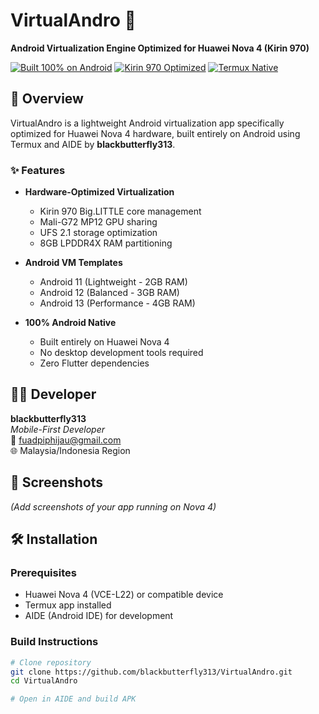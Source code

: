 
# VirtualAndro 🤖

**Android Virtualization Engine Optimized for Huawei Nova 4 (Kirin 970)**

[![Built 100% on Android](https://img.shields.io/badge/Built-100%25%20on%20Android-green)](https://github.com/blackbutterfly313/VirtualAndro)
[![Kirin 970 Optimized](https://img.shields.io/badge/Optimized-Kirin%20970-blue)](https://github.com/blackbutterfly313/VirtualAndro)
[![Termux Native](https://img.shields.io/badge/Development-Termux%20%2B%20AIDE-orange)](https://github.com/blackbutterfly313/VirtualAndro)

## 🚀 Overview

VirtualAndro is a lightweight Android virtualization app specifically optimized for Huawei Nova 4 hardware, built entirely on Android using Termux and AIDE by **blackbutterfly313**.

### ✨ Features

- **Hardware-Optimized Virtualization**
  - Kirin 970 Big.LITTLE core management
  - Mali-G72 MP12 GPU sharing
  - UFS 2.1 storage optimization
  - 8GB LPDDR4X RAM partitioning

- **Android VM Templates**
  - Android 11 (Lightweight - 2GB RAM)
  - Android 12 (Balanced - 3GB RAM) 
  - Android 13 (Performance - 4GB RAM)

- **100% Android Native**
  - Built entirely on Huawei Nova 4
  - No desktop development tools required
  - Zero Flutter dependencies

## 👨‍💻 Developer

**blackbutterfly313**  
*Mobile-First Developer*  
📧 fuadpiphijau@gmail.com  
🌐 Malaysia/Indonesia Region

## 📱 Screenshots

*(Add screenshots of your app running on Nova 4)*

## 🛠️ Installation

### Prerequisites
- Huawei Nova 4 (VCE-L22) or compatible device
- Termux app installed
- AIDE (Android IDE) for development

### Build Instructions
```bash
# Clone repository
git clone https://github.com/blackbutterfly313/VirtualAndro.git
cd VirtualAndro

# Open in AIDE and build APK
